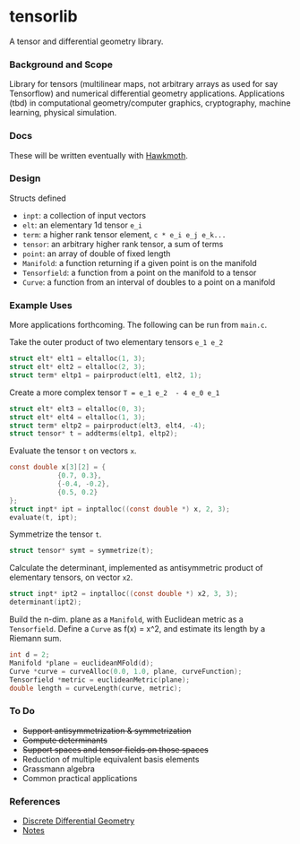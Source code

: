 # tensorlib
A tensor and differential geometry library.


### Background and Scope

Library for tensors (multilinear maps, not arbitrary arrays as used for say Tensorflow) and numerical differential geometry applications.
Applications (tbd) in computational geometry/computer graphics, cryptography, machine learning, physical simulation. 

### Docs

These will be written eventually with [Hawkmoth](https://hawkmoth.readthedocs.io/en/latest/).

### Design

Structs defined

* `inpt`: a collection of input vectors 
* `elt`: an elementary 1d tensor `e_i`
* `term`: a higher rank tensor element, `c * e_i e_j e_k...`
* `tensor`: an arbitrary higher rank tensor, a sum of terms
* `point`: an array of double of fixed length
* `Manifold`: a function returning if a given point is on the manifold
* `Tensorfield`: a function from a point on the manifold to a tensor
* `Curve`: a function from an interval of doubles to a point on a manifold


### Example Uses

More applications forthcoming. The following can be run from `main.c`.


Take the outer product of two elementary tensors `e_1 e_2`

```c
struct elt* elt1 = eltalloc(1, 3);
struct elt* elt2 = eltalloc(2, 3);
struct term* eltp1 = pairproduct(elt1, elt2, 1);

```

Create a more complex tensor `T = e_1 e_2  - 4 e_0 e_1`

```c
struct elt* elt3 = eltalloc(0, 3);  
struct elt* elt4 = eltalloc(1, 3);
struct term* eltp2 = pairproduct(elt3, elt4, -4);
struct tensor* t = addterms(eltp1, eltp2);

```

Evaluate the tensor `t` on vectors `x`.

```c
const double x[3][2] = {
            {0.7, 0.3},
            {-0.4, -0.2},
            {0.5, 0.2}
};
struct inpt* ipt = inptalloc((const double *) x, 2, 3);
evaluate(t, ipt);

```

Symmetrize the tensor `t`.

```c
struct tensor* symt = symmetrize(t);

```

Calculate the determinant, implemented as antisymmetric product of elementary tensors, on vector `x2`.

```c
struct inpt* ipt2 = inptalloc((const double *) x2, 3, 3);
determinant(ipt2);

```

Build the n-dim. plane as a `Manifold`, with Euclidean metric as a `Tensorfield`. Define a `Curve` as f(x) = x^2, and estimate its length by a Riemann sum.

```c
int d = 2;
Manifold *plane = euclideanMFold(d);
Curve *curve = curveAlloc(0.0, 1.0, plane, curveFunction);
Tensorfield *metric = euclideanMetric(plane);
double length = curveLength(curve, metric);

```


### To Do

* <s>Support antisymmetrization & symmetrization</s>
* <s>Compute determinants</s>
* <s>Support spaces and tensor fields on those spaces</s>
* Reduction of multiple equivalent basis elements
* Grassmann algebra
* Common practical applications

### References

* [Discrete Differential Geometry](https://www.cs.cmu.edu/~kmcrane/Projects/DGPDEC/paper.pdf)
* [Notes](https://www.redwrasse.io/notes/tensoralgorithms)
